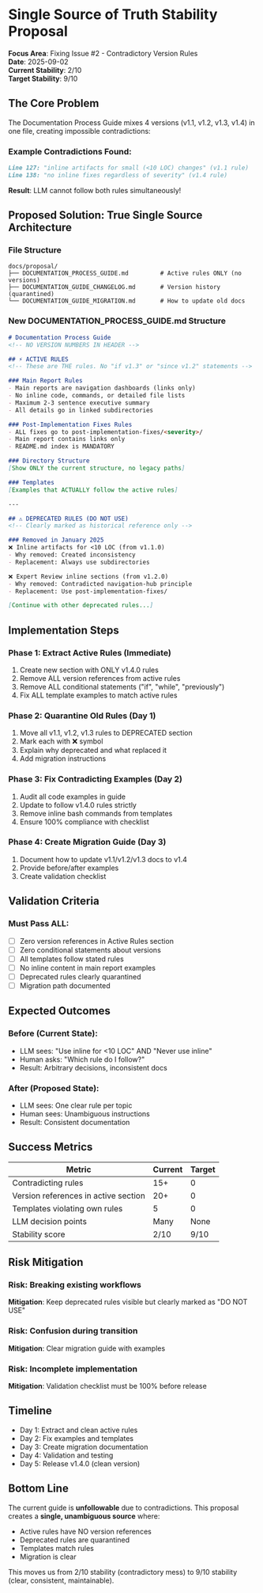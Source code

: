 # Single Source of Truth Stability Proposal

**Focus Area**: Fixing Issue #2 - Contradictory Version Rules  
**Date**: 2025-09-02  
**Current Stability**: 2/10  
**Target Stability**: 9/10  

## The Core Problem

The Documentation Process Guide mixes 4 versions (v1.1, v1.2, v1.3, v1.4) in one file, creating impossible contradictions:

### Example Contradictions Found:
```markdown
Line 127: "inline artifacts for small (<10 LOC) changes" (v1.1 rule)
Line 138: "no inline fixes regardless of severity" (v1.4 rule)
```
**Result**: LLM cannot follow both rules simultaneously!

## Proposed Solution: True Single Source Architecture

### File Structure
```
docs/proposal/
├── DOCUMENTATION_PROCESS_GUIDE.md         # Active rules ONLY (no versions)
├── DOCUMENTATION_GUIDE_CHANGELOG.md       # Version history (quarantined)
└── DOCUMENTATION_GUIDE_MIGRATION.md       # How to update old docs
```

### New DOCUMENTATION_PROCESS_GUIDE.md Structure

```markdown
# Documentation Process Guide
<!-- NO VERSION NUMBERS IN HEADER -->

## ⚡ ACTIVE RULES
<!-- These are THE rules. No "if v1.3" or "since v1.2" statements -->

### Main Report Rules
- Main reports are navigation dashboards (links only)
- No inline code, commands, or detailed file lists
- Maximum 2-3 sentence executive summary
- All details go in linked subdirectories

### Post-Implementation Fixes Rules  
- ALL fixes go to post-implementation-fixes/<severity>/
- Main report contains links only
- README.md index is MANDATORY

### Directory Structure
[Show ONLY the current structure, no legacy paths]

### Templates
[Examples that ACTUALLY follow the active rules]

---

## ⚠️ DEPRECATED RULES (DO NOT USE)
<!-- Clearly marked as historical reference only -->

### Removed in January 2025
❌ Inline artifacts for <10 LOC (from v1.1.0)
- Why removed: Created inconsistency
- Replacement: Always use subdirectories

❌ Expert Review inline sections (from v1.2.0)
- Why removed: Contradicted navigation-hub principle
- Replacement: Use post-implementation-fixes/

[Continue with other deprecated rules...]
```

## Implementation Steps

### Phase 1: Extract Active Rules (Immediate)
1. Create new section with ONLY v1.4.0 rules
2. Remove ALL version references from active rules
3. Remove ALL conditional statements ("if", "while", "previously")
4. Fix ALL template examples to match active rules

### Phase 2: Quarantine Old Rules (Day 1)
1. Move all v1.1, v1.2, v1.3 rules to DEPRECATED section
2. Mark each with ❌ symbol
3. Explain why deprecated and what replaced it
4. Add migration instructions

### Phase 3: Fix Contradicting Examples (Day 2)
1. Audit all code examples in guide
2. Update to follow v1.4.0 rules strictly
3. Remove inline bash commands from templates
4. Ensure 100% compliance with checklist

### Phase 4: Create Migration Guide (Day 3)
1. Document how to update v1.1/v1.2/v1.3 docs to v1.4
2. Provide before/after examples
3. Create validation checklist

## Validation Criteria

### Must Pass ALL:
- [ ] Zero version references in Active Rules section
- [ ] Zero conditional statements about versions
- [ ] All templates follow stated rules
- [ ] No inline content in main report examples
- [ ] Deprecated rules clearly quarantined
- [ ] Migration path documented

## Expected Outcomes

### Before (Current State):
- LLM sees: "Use inline for <10 LOC" AND "Never use inline"
- Human asks: "Which rule do I follow?"
- Result: Arbitrary decisions, inconsistent docs

### After (Proposed State):
- LLM sees: One clear rule per topic
- Human sees: Unambiguous instructions
- Result: Consistent documentation

## Success Metrics

| Metric | Current | Target |
|--------|---------|--------|
| Contradicting rules | 15+ | 0 |
| Version references in active section | 20+ | 0 |
| Templates violating own rules | 5 | 0 |
| LLM decision points | Many | None |
| Stability score | 2/10 | 9/10 |

## Risk Mitigation

### Risk: Breaking existing workflows
**Mitigation**: Keep deprecated rules visible but clearly marked as "DO NOT USE"

### Risk: Confusion during transition
**Mitigation**: Clear migration guide with examples

### Risk: Incomplete implementation
**Mitigation**: Validation checklist must be 100% before release

## Timeline

- Day 1: Extract and clean active rules
- Day 2: Fix examples and templates
- Day 3: Create migration documentation
- Day 4: Validation and testing
- Day 5: Release v1.4.0 (clean version)

## Bottom Line

The current guide is **unfollowable** due to contradictions. This proposal creates a **single, unambiguous source** where:
- Active rules have NO version references
- Deprecated rules are quarantined
- Templates match rules
- Migration is clear

This moves us from 2/10 stability (contradictory mess) to 9/10 stability (clear, consistent, maintainable).